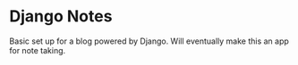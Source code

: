 # Django Notes

Basic set up for a blog powered by Django. Will eventually make this an app for note taking.
